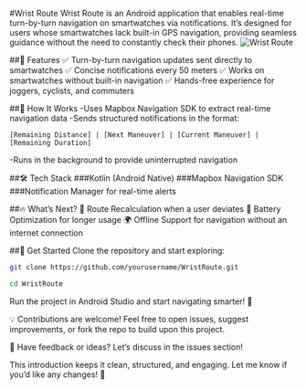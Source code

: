 #Wrist Route
Wrist Route is an Android application that enables real-time turn-by-turn navigation on smartwatches via notifications. It’s designed for users whose smartwatches lack built-in GPS navigation, providing seamless guidance without the need to constantly check their phones.
![Wrist Route](https://github.com/user-attachments/assets/7dfc94ff-8018-47a0-acd5-6e825c6b37f5)

##🌟 Features
✅ Turn-by-turn navigation updates sent directly to smartwatches
✅ Concise notifications every 50 meters
✅ Works on smartwatches without built-in navigation
✅ Hands-free experience for joggers, cyclists, and commuters

##🔧 How It Works
-Uses Mapbox Navigation SDK to extract real-time navigation data
-Sends structured notifications in the format:
```less
[Remaining Distance] | [Next Maneuver] | [Current Maneuver] | [Remaining Duration]
```
-Runs in the background to provide uninterrupted navigation

##🛠 Tech Stack
  ###Kotlin (Android Native)
  ###Mapbox Navigation SDK
  ###Notification Manager for real-time alerts

##🔥 What’s Next?
  🚀 Route Recalculation when a user deviates
  🔋 Battery Optimization for longer usage
  🌍 Offline Support for navigation without an internet connection

##🎯 Get Started
  Clone the repository and start exploring:
  ```bash
  git clone https://github.com/yourusername/WristRoute.git
  ```
  ```bash
  cd WristRoute
  ```
Run the project in Android Studio and start navigating smarter! 🚀

💡 Contributions are welcome! Feel free to open issues, suggest improvements, or fork the repo to build upon this project.

📩 Have feedback or ideas? Let’s discuss in the issues section!

This introduction keeps it clean, structured, and engaging. Let me know if you’d like any changes! 🚀
